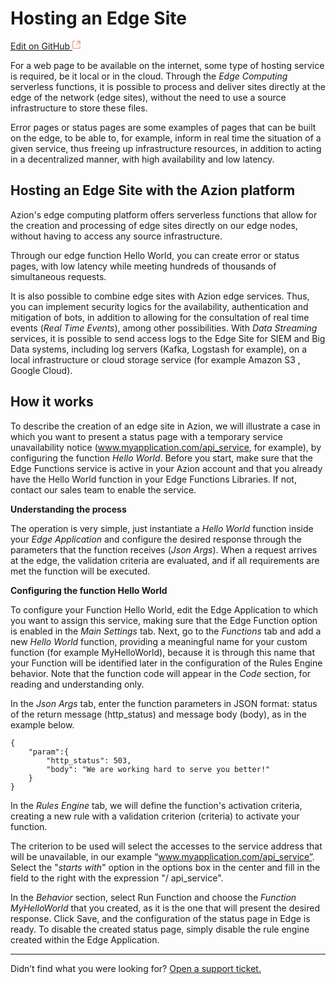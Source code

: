 # Hosting an Edge Site

[Edit on GitHub <svg width="14" height="14" xmlns="http://www.w3.org/2000/svg"><g fill="none" stroke="#F3652B"><path d="M4.81.71H.672v11.43H12.1V8.001" stroke-width=".8"/><path d="M6.87.786h5.155V5.94M6.31 6.5L12.026.786"/></g></svg>](https://github.com/aziontech/docs_en/edit/master/use-cases/hosting-edge-site/index.md)

For a web page to be available on the internet, some type of hosting service is required, be it local or in the cloud. Through the *Edge Computing* serverless functions, it is possible to process and deliver sites directly at the edge of the network (edge sites), without the need to use a source infrastructure to store these files.

Error pages or status pages are some examples of pages that can be built on the edge, to be able to, for example, inform in real time the situation of a given service, thus freeing up infrastructure resources, in addition to acting in a decentralized manner, with high availability and low latency.

## Hosting an Edge Site with the Azion platform

Azion's edge computing platform offers serverless functions that allow for the creation and processing of edge sites directly on our edge nodes, without having to access any source infrastructure.

Through our edge function Hello World, you can create error or status pages, with low latency while meeting hundreds of thousands of simultaneous requests.

It is also possible to combine edge sites with Azion edge services. Thus, you can implement security logics for the availability, authentication and mitigation of bots, in addition to allowing for the consultation of real time events (*Real Time Events*), among other possibilities. With *Data Streaming* services, it is possible to send access logs to the Edge Site for SIEM and Big Data systems, including log servers (Kafka, Logstash for example), on a local infrastructure or cloud storage service (for example Amazon S3 , Google Cloud).

## How it works

To describe the creation of an edge site in Azion, we will illustrate a case in which you want to present a status page with a temporary service unavailability notice (www.myapplication.com/api_service, for example), by configuring the function *Hello World*. Before you start, make sure that the Edge Functions service is active in your Azion account and that you already have the Hello World function in your Edge Functions Libraries. If not, contact our sales team to enable the service. 

**Understanding the process**

The operation is very simple, just instantiate a *Hello World* function inside your *Edge Application* and configure the desired response through the parameters that the function receives (*Json Args*). When a request arrives at the edge, the validation criteria are evaluated, and if all requirements are met the function will be executed.

**Configuring the function Hello World**

To configure your Function Hello World, edit the Edge Application to which you want to assign this service, making sure that the Edge Function option is enabled in the *Main Settings* tab. Next, go to the *Functions* tab and add a new *Hello World* function, providing a meaningful name for your custom function (for example MyHelloWorld), because it is through this name that your Function will be identified later in the configuration of the Rules Engine behavior. Note that the function code will appear in the *Code* section, for reading and understanding only. 

In the *Json Args* tab, enter the function parameters in JSON format: status of the return message (http_status) and message body (body), as in the example below.

~~~
{
    "param":{
        "http_status": 503,
        "body": "We are working hard to serve you better!"
    }
}
~~~

In the *Rules Engine* tab, we will define the function's activation criteria, creating a new rule with a validation criterion (criteria) to activate your function. 

The criterion to be used will select the accesses to the service address that will be unavailable, in our example “www.myapplication.com/api_service”. Select the "*starts with*" option in the options box in the center and fill in the field to the right with the expression "/ api_service". 

In the *Behavior* section, select Run Function and choose the *Function MyHelloWorld* that you created, as it is the one that will present the desired response. Click Save, and the configuration of the status page in Edge is ready. To disable the created status page, simply disable the rule engine created within the Edge Application.

---

Didn’t find what you were looking for? [Open a support ticket.](https://tickets.azion.com/)